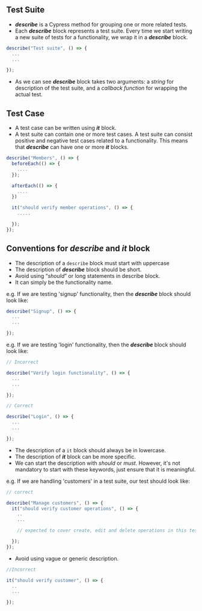 ## Test Suite

- **_describe_** is a Cypress method for grouping one or more related tests.
- Each **_describe_** block represents a test suite. Every time we start writing
  a new suite of tests for a functionality, we wrap it in a **_describe_**
  block.

```javascript
describe("Test suite", () => {
  ...
  ...

});
```

- As we can see **_describe_** block takes two arguments: a _string_ for
  description of the test suite, and a _callback function_ for wrapping the
  actual test.

## Test Case

- A test case can be written using **_it_** block.
- A test suite can contain one or more test cases. A test suite can consist
  positive and negative test cases related to a functionality. This means that
  **_describe_** can have one or more **_it_** blocks.

```javascript
describe("Members", () => {
  beforeEach(() => {
    ....
  });

  afterEach(() => {
    ....
  })

  it("should verify member operations", () => {
    .....

  });
});
```

## Conventions for _describe_ and _it_ block

- The description of a `describe` block must start with uppercase
- The description of **_describe_** block should be short.
- Avoid using “_should_” or long statements in describe block.
- It can simply be the functionality name.

e.g. If we are testing 'signup' functionality, then the **_describe_** block
should look like:

```javascript
describe("Signup", () => {
  ...
  ...

});
```

e.g. If we are testing 'login' functionality, then the **_describe_** block
should look like:

```javascript
// Incorrect

describe("Verify login functionality", () => {
  ...
  ...

});

// Correct

describe("Login", () => {
  ...
  ...

});
```

- The description of a `it` block should always be in lowercase.
- The description of **_it_** block can be more specific.
- We can start the description with _should_ or _must_. However, it's not
  mandatory to start with these keywords, just ensure that it is meaningful.

e.g. If we are handling 'customers' in a test suite, our test should look like:

```javascript
// correct

describe("Manage customers", () => {
  it("should verify customer operations", () => {
    ..
    ...

    // expected to cover create, edit and delete operations in this test case.

  });
});
```

- Avoid using vague or generic description.

```javascript
//Incorrect

it("should verify customer", () => {
  ..
  ...

});
```
